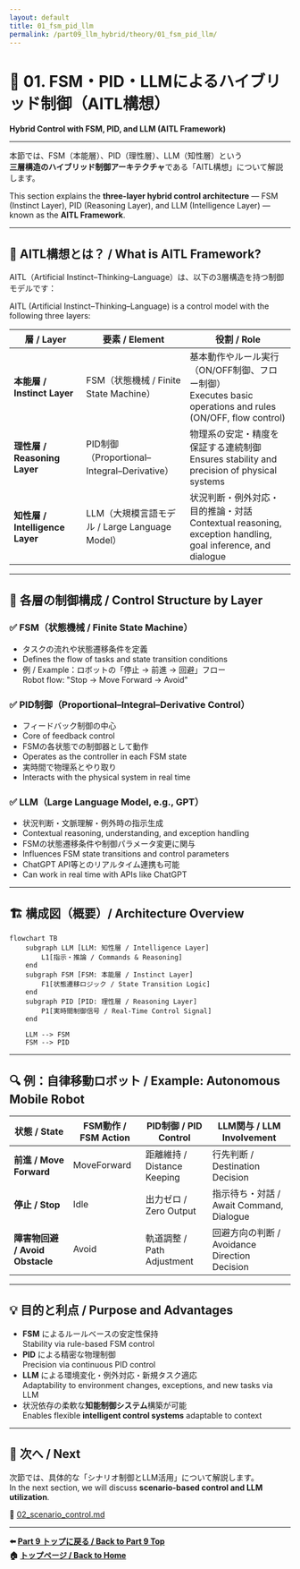 ```yaml
---
layout: default
title: 01_fsm_pid_llm
permalink: /part09_llm_hybrid/theory/01_fsm_pid_llm/
---
```


# 🤖 01. FSM・PID・LLMによるハイブリッド制御（AITL構想）  
**Hybrid Control with FSM, PID, and LLM (AITL Framework)**

---

本節では、FSM（本能層）、PID（理性層）、LLM（知性層）という  
**三層構造のハイブリッド制御アーキテクチャ**である「AITL構想」について解説します。  

This section explains the **three-layer hybrid control architecture** — FSM (Instinct Layer), PID (Reasoning Layer), and LLM (Intelligence Layer) — known as the **AITL Framework**.

---

## 🧠 **AITL構想とは？ / What is AITL Framework?**

AITL（Artificial Instinct–Thinking–Language）は、以下の3層構造を持つ制御モデルです：  

AITL (Artificial Instinct–Thinking–Language) is a control model with the following three layers:

| **層 / Layer** | **要素 / Element** | **役割 / Role** |
|----|------|------|
| **本能層 / Instinct Layer** | FSM（状態機械 / Finite State Machine） | 基本動作やルール実行（ON/OFF制御、フロー制御）<br>Executes basic operations and rules (ON/OFF, flow control) |
| **理性層 / Reasoning Layer** | PID制御（Proportional–Integral–Derivative） | 物理系の安定・精度を保証する連続制御<br>Ensures stability and precision of physical systems |
| **知性層 / Intelligence Layer** | LLM（大規模言語モデル / Large Language Model） | 状況判断・例外対応・目的推論・対話<br>Contextual reasoning, exception handling, goal inference, and dialogue |

---

## 🧩 **各層の制御構成 / Control Structure by Layer**

### ✅ **FSM（状態機械 / Finite State Machine）**

- タスクの流れや状態遷移条件を定義  
- Defines the flow of tasks and state transition conditions  
- 例 / Example：ロボットの「停止 → 前進 → 回避」フロー  
  Robot flow: "Stop → Move Forward → Avoid"

### ✅ **PID制御（Proportional–Integral–Derivative Control）**

- フィードバック制御の中心  
- Core of feedback control  
- FSMの各状態での制御器として動作  
- Operates as the controller in each FSM state  
- 実時間で物理系とやり取り  
- Interacts with the physical system in real time

### ✅ **LLM（Large Language Model, e.g., GPT）**

- 状況判断・文脈理解・例外時の指示生成  
- Contextual reasoning, understanding, and exception handling  
- FSMの状態遷移条件や制御パラメータ変更に関与  
- Influences FSM state transitions and control parameters  
- ChatGPT API等とのリアルタイム連携も可能  
- Can work in real time with APIs like ChatGPT

---

## 🏗️ **構成図（概要）/ Architecture Overview**

```mermaid
flowchart TB
    subgraph LLM [LLM: 知性層 / Intelligence Layer]
        L1[指示・推論 / Commands & Reasoning]
    end
    subgraph FSM [FSM: 本能層 / Instinct Layer]
        F1[状態遷移ロジック / State Transition Logic]
    end
    subgraph PID [PID: 理性層 / Reasoning Layer]
        P1[実時間制御信号 / Real-Time Control Signal]
    end

    LLM --> FSM
    FSM --> PID
```

---

## 🔍 **例：自律移動ロボット / Example: Autonomous Mobile Robot**

| **状態 / State** | **FSM動作 / FSM Action** | **PID制御 / PID Control** | **LLM関与 / LLM Involvement** |
|------|---------|----------|----------|
| **前進 / Move Forward** | MoveForward | 距離維持 / Distance Keeping | 行先判断 / Destination Decision |
| **停止 / Stop** | Idle | 出力ゼロ / Zero Output | 指示待ち・対話 / Await Command, Dialogue |
| **障害物回避 / Avoid Obstacle** | Avoid | 軌道調整 / Path Adjustment | 回避方向の判断 / Avoidance Direction Decision |

---

## 💡 **目的と利点 / Purpose and Advantages**

- **FSM** によるルールベースの安定性保持  
  Stability via rule-based FSM control  
- **PID** による精密な物理制御  
  Precision via continuous PID control  
- **LLM** による環境変化・例外対応・新規タスク適応  
  Adaptability to environment changes, exceptions, and new tasks via LLM  
- 状況依存の柔軟な**知能制御システム**構築が可能  
  Enables flexible **intelligent control systems** adaptable to context

---

## 📁 **次へ / Next**

次節では、具体的な「シナリオ制御とLLM活用」について解説します。  
In the next section, we will discuss **scenario-based control and LLM utilization**.

📄 [02_scenario_control.md](https://samizo-aitl.github.io/EduController/part09_llm_hybrid/theory/02_scenario_control/)

---

**⬅️ [Part 9 トップに戻る / Back to Part 9 Top](https://samizo-aitl.github.io/EduController/part09_llm_hybrid/)**  
**🏠 [トップページ / Back to Home](https://samizo-aitl.github.io/EduController/)**
